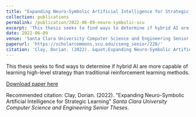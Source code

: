 ```yaml
---
title: "Expanding Neuro-Symbolic Artificial Intelligence for Strategic Learning"
collection: publications
permalink: /publication/2022-06-09-neuro-symbolic-scu
excerpt: 'This thesis seeks to find ways to determine if hybrid AI are more capable of learning high-level strategy than traditional reinforcement learning methods.'
date: 2022-06-09
venue: 'Santa Clara University Computer Science and Engineering Senior Theses'
paperurl: 'https://scholarcommons.scu.edu/cseng_senior/228/'
citation: 'Clay, Dorian. (2022). &quot;Expanding Neuro-Symbolic Artificial Intelligence for Strategic Learning&quot; <i>Santa Clara University Computer Science and Engineering Senior Theses</i>.'
---
```

This thesis seeks to find ways to determine if hybrid AI are more capable of learning high-level strategy than traditional reinforcement learning methods.

[Download paper here](https://scholarcommons.scu.edu/cseng_senior/228/)

Recommended citation: Clay, Dorian. (2022). "Expanding Neuro-Symbolic Artificial Intelligence for Strategic Learning" <i>Santa Clara University Computer Science and Engineering Senior Theses</i>.